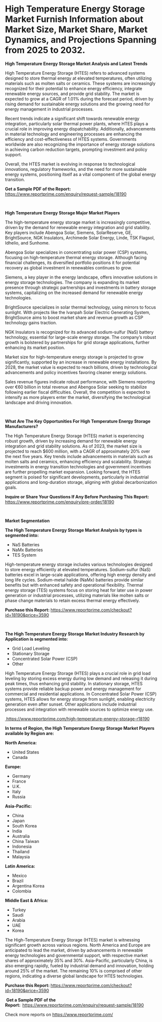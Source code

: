 <p><h1>High Temperature Energy Storage Market Furnish Information about Market Size, Market Share, Market Dynamics, and Projections Spanning from 2025 to 2032.</h1></p><p><strong>High Temperature Energy Storage Market Analysis and Latest Trends</strong></p>
<p><p>High Temperature Energy Storage (HTES) refers to advanced systems designed to store thermal energy at elevated temperatures, often utilizing materials such as molten salts or ceramics. These systems are increasingly recognized for their potential to enhance energy efficiency, integrate renewable energy sources, and provide grid stability. The market is expected to grow at a CAGR of 1.01% during the forecast period, driven by rising demand for sustainable energy solutions and the growing need for energy management in industrial processes.</p><p>Recent trends indicate a significant shift towards renewable energy integration, particularly solar thermal power plants, where HTES plays a crucial role in improving energy dispatchability. Additionally, advancements in material technology and engineering processes are enhancing the efficiency and cost-effectiveness of HTES systems. Governments worldwide are also recognizing the importance of energy storage solutions in achieving carbon reduction targets, prompting investment and policy support.</p><p>Overall, the HTES market is evolving in response to technological innovations, regulatory frameworks, and the need for more sustainable energy systems, positioning itself as a vital component of the global energy transition.</p></p>
<p><strong>Get a Sample PDF of the Report:&nbsp;</strong> <a href="https://www.reportprime.com/enquiry/request-sample/18190?utm_campaign=1937&utm_medium=2&utm_source=Github&utm_content=ia&utm_term=19032025&utm_id=high-temperature-energy-storage">https://www.reportprime.com/enquiry/request-sample/18190</a></p>
<p>&nbsp;</p>
<p><strong>High Temperature Energy Storage Major Market Players</strong></p>
<p><p>The high-temperature energy storage market is increasingly competitive, driven by the demand for renewable energy integration and grid stability. Key players include Abengoa Solar, Siemens, SolarReserve, GE, BrightSource, NGK Insulators, Archimede Solar Energy, Linde, TSK Flagsol, Idhelio, and Sunhome.</p><p>Abengoa Solar specializes in concentrating solar power (CSP) systems, focusing on high-temperature thermal energy storage. Although facing financial challenges, its diversified portfolio positions it for potential recovery as global investment in renewables continues to grow.</p><p>Siemens, a key player in the energy landscape, offers innovative solutions in energy storage technologies. The company is expanding its market presence through strategic partnerships and investments in battery storage systems, capitalizing on the increased demand for renewable energy technologies.</p><p>BrightSource specializes in solar thermal technology, using mirrors to focus sunlight. With projects like the Ivanpah Solar Electric Generating System, BrightSource aims to boost market share and revenue growth as CSP technology gains traction.</p><p>NGK Insulators is recognized for its advanced sodium-sulfur (NaS) battery technology, essential for large-scale energy storage. The company’s robust growth is bolstered by partnerships for grid storage applications, further enhancing its market position.</p><p>Market size for high-temperature energy storage is projected to grow significantly, supported by an increase in renewable energy installations. By 2028, the market value is expected to reach billions, driven by technological advancements and policy incentives favoring cleaner energy solutions.</p><p>Sales revenue figures indicate robust performance, with Siemens reporting over €60 billion in total revenue and Abengoa Solar seeking to stabilize following earlier fiscal difficulties. Overall, the competition is expected to intensify as more players enter the market, diversifying the technological landscape and driving innovation.</p></p>
<p>&nbsp;</p>
<p><strong>What Are The Key Opportunities For High Temperature Energy Storage Manufacturers?</strong></p>
<p><p>The High Temperature Energy Storage (HTES) market is experiencing robust growth, driven by increasing demand for renewable energy integration and grid stability solutions. As of 2023, the market size is projected to reach $600 million, with a CAGR of approximately 20% over the next five years. Key trends include advancements in materials such as molten salts and ceramics, enhancing efficiency and scalability. Strategic investments in energy transition technologies and government incentives are further propelling market expansion. Looking forward, the HTES segment is poised for significant developments, particularly in industrial applications and long-duration storage, aligning with global decarbonization goals.</p></p>
<p><strong>Inquire or Share Your Questions If Any Before Purchasing This Report:</strong> <a href="https://www.reportprime.com/enquiry/pre-order/18190?utm_campaign=1937&utm_medium=2&utm_source=Github&utm_content=ia&utm_term=19032025&utm_id=high-temperature-energy-storage">https://www.reportprime.com/enquiry/pre-order/18190</a></p>
<p>&nbsp;</p>
<p><strong>Market Segmentation</strong></p>
<p><strong>The High Temperature Energy Storage Market Analysis by types is segmented into:</strong></p>
<p><ul><li>NaS Batteries</li><li>NaMx Batteries</li><li>TES System</li></ul></p>
<p><p>High-temperature energy storage includes various technologies designed to store energy efficiently at elevated temperatures. Sodium-sulfur (NaS) batteries excel in large-scale applications, offering high energy density and long life cycles. Sodium-metal halide (NaMx) batteries provide similar benefits but with enhanced safety and operational flexibility. Thermal energy storage (TES) systems focus on storing heat for later use in power generation or industrial processes, utilizing materials like molten salts or phase change materials to retain excess thermal energy effectively.</p></p>
<p><strong>Purchase this Report:&nbsp;</strong><a href="https://www.reportprime.com/checkout?id=18190&price=3590&utm_campaign=1937&utm_medium=2&utm_source=Github&utm_content=ia&utm_term=19032025&utm_id=high-temperature-energy-storage">https://www.reportprime.com/checkout?id=18190&price=3590</a></p>
<p>&nbsp;</p>
<p><strong>The High Temperature Energy Storage Market Industry Research by Application is segmented into:</strong></p>
<p><ul><li>Grid Load Leveling</li><li>Stationary Storage</li><li>Concentrated Solar Power (CSP)</li><li>Other</li></ul></p>
<p><p>High Temperature Energy Storage (HTES) plays a crucial role in grid load leveling by storing excess energy during low demand and releasing it during peak times, thus enhancing grid stability. In stationary storage, HTES systems provide reliable backup power and energy management for commercial and residential applications. In Concentrated Solar Power (CSP) systems, HTES allows for energy storage from sunlight, enabling electricity generation even after sunset. Other applications include industrial processes and integration with renewable sources to optimize energy use.</p></p>
<p><a href="https://www.reportprime.com/high-temperature-energy-storage-r18190?utm_campaign=1937&utm_medium=2&utm_source=Github&utm_content=ia&utm_term=19032025&utm_id=high-temperature-energy-storage">&nbsp;https://www.reportprime.com/high-temperature-energy-storage-r18190</a></p>
<p><strong>In terms of Region, the High Temperature Energy Storage Market Players available by Region are:</strong></p>
<p>
    <p> <strong> North America: </strong>
        <ul>
            <li>United States</li>
            <li>Canada</li>
        </ul>
        </p> 
    <p> <strong> Europe: </strong>
        <ul>
            <li>Germany</li>
            <li>France</li>
            <li>U.K.</li>
            <li>Italy</li>
            <li>Russia</li>
        </ul>
        </p> 
    <p> <strong> Asia-Pacific: </strong>
        <ul>
            <li>China</li>
            <li>Japan</li>
            <li>South Korea</li>
            <li>India</li>
            <li>Australia</li>
            <li>China Taiwan</li>
            <li>Indonesia</li>
            <li>Thailand</li>
            <li>Malaysia</li>
        </ul>
        </p> 
    <p> <strong> Latin America: </strong>
        <ul>
            <li>Mexico</li>
            <li>Brazil</li>
            <li>Argentina Korea</li>
            <li>Colombia</li>
        </ul>
        </p> 
    <p> <strong> Middle East & Africa: </strong>
        <ul>
            <li>Turkey</li>
            <li>Saudi</li>
            <li>Arabia</li>
            <li>UAE</li>
            <li>Korea</li>
        </ul>
    </p>
    </p>
<p><p>The High-Temperature Energy Storage (HTES) market is witnessing significant growth across various regions. North America and Europe are anticipated to lead the market, driven by advancements in renewable energy technologies and governmental support, with respective market shares of approximately 35% and 30%. Asia-Pacific, particularly China, is also emerging rapidly, fueled by industrial demand and innovation, holding around 25% of the market. The remaining 10% is comprised of other regions, indicating a diverse global landscape for HTES technologies.</p></p>
<p><strong>Purchase this Report: </strong><a href="https://www.reportprime.com/checkout?id=18190&price=3590&utm_campaign=1937&utm_medium=2&utm_source=Github&utm_content=ia&utm_term=19032025&utm_id=high-temperature-energy-storage">https://www.reportprime.com/checkout?id=18190&price=3590</a></p>
<p>&nbsp;<strong>Get a Sample PDF of the Report:&nbsp;&nbsp;</strong><a href="https://www.reportprime.com/enquiry/request-sample/18190?utm_campaign=1937&utm_medium=2&utm_source=Github&utm_content=ia&utm_term=19032025&utm_id=high-temperature-energy-storage">https://www.reportprime.com/enquiry/request-sample/18190</a></p>
<p><strong></strong></p>
<p>Check more reports on <a href="https://www.reportprime.com/?utm_campaign=1937&utm_medium=2&utm_source=Github&utm_content=ia&utm_term=19032025&utm_id=high-temperature-energy-storage">https://www.reportprime.com/</a></p>
